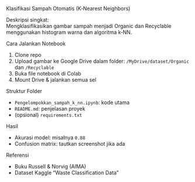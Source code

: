 Klasifikasi Sampah Otomatis (K‑Nearest Neighbors)

Deskripsi singkat:  
Mengklasifikasikan gambar sampah menjadi Organic dan Recyclable
menggunakan histogram warna dan algoritma k‑NN.

 Cara Jalankan Notebook
1. Clone repo  
2. Upload gambar ke Google Drive dalam folder: `/MyDrive/dataset/Organic` dan `/Recyclable`  
3. Buka file notebook di Colab  
4. Mount Drive & jalankan semua sel

Struktur Folder
- `Pengelompokkan_sampah_k_nn.ipynb`: kode utama
- `README.md`: penjelasan proyek
- (opsional) `requirements.txt`

Hasil
- Akurasi model: misalnya `0.88`
- Confusion matrix: tautkan screenshot jika ada

 Referensi
- Buku Russell & Norvig (AIMA)
- Dataset Kaggle “Waste Classification Data”
